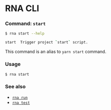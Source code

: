 # RNA CLI

### Command: `start`

```sh
$ rna start --help

start  Trigger project `start` script.
```

This command is an alias to `yarn start` command.

### Usage
```sh
$ rna start
```

### See also

* [`rna run`](../run/)
* [`rna test`](../test/)
